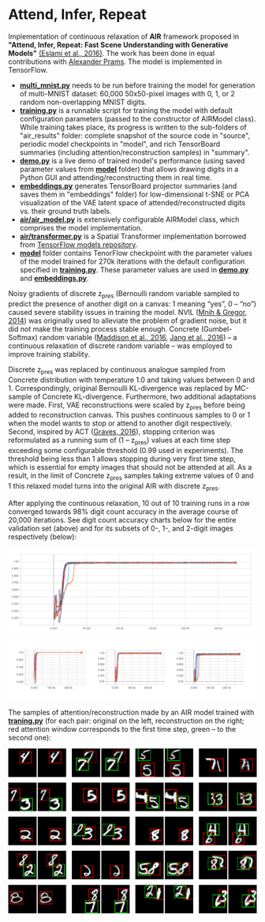 Attend, Infer, Repeat
=====================

Implementation of continuous relaxation of **AIR** framework proposed in **"Attend, Infer, Repeat: Fast Scene Understanding with Generative Models"** [(Eslami et al., 2016)](https://arxiv.org/abs/1603.08575). The work has been done in equal contributions with [Alexander Prams](https://github.com/aprams). The model is implemented in TensorFlow.

* [**multi_mnist.py**](multi_mnist.py) needs to be run before training the model for generation of multi-MNIST dataset: 60,000 50x50-pixel images with 0, 1, or 2 random non-overlapping MNIST digits.
* [**training.py**](training.py) is a runnable script for training the model with default configuration parameters (passed to the constructor of AIRModel class). While  training takes place, its progress is written to the sub-folders of "air_results" folder: complete snapshot of the source code in "source", periodic model checkpoints in "model", and rich TensorBoard summaries (including attention/reconstruction samples) in "summary".
* [**demo.py**](demo.py) is a live demo of trained model's performance (using saved parameter values from [**model**](model) folder) that allows drawing digits in a  Python GUI and attending/reconstructing them in real time.
* [**embeddings.py**](embeddings.py) generates TensorBoard projector summaries (and saves them in "embeddings" folder) for low-dimensional t-SNE or PCA visualization of the VAE latent space of attended/reconstructed digits vs. their ground truth labels.
* [**air/air_model.py**](air/air_model.py) is extensively configurable AIRModel class, which comprises the model implementation.
* [**air/transformer.py**](air/transformer.py) is a Spatial Transformer implementation borrowed from [TensorFlow models repository](https://github.com/tensorflow/models/blob/master/research/transformer/spatial_transformer.py).
* [**model**](model) folder contains TenorFlow checkpoint with the parameter values of the model trained for 270k iterations with the default configuration specified in [**training.py**](training.py). These parameter values are used in [**demo.py**](demo.py) and [**embeddings.py**](embeddings.py).

Noisy gradients of discrete z<sub>pres</sub> (Bernoulli random variable sampled to predict the presence of another digit on a canvas: 1 meaning “yes”, 0 – “no”) caused severe stability issues in training the model. NVIL ([Mnih & Gregor, 2014](https://arxiv.org/abs/1402.0030)) was originally used to alleviate the problem of gradient noise, but it did not make the training process stable enough. Concrete (Gumbel-Softmax) random variable ([Maddison et al., 2016](https://arxiv.org/abs/1611.00712), [Jang et al., 2016](https://arxiv.org/abs/1611.01144)) – a continuous relaxation of discrete random variable – was employed to improve training stability.

Discrete z<sub>pres</sub> was replaced by continuous analogue sampled from Concrete distribution with temperature 1.0 and taking values between 0 and 1. Correspondingly, original Bernoulli KL-divergence was replaced by MC-sample of Concrete KL-divergence. Furthermore, two additional adaptations were made. First, VAE reconstructions were scaled by z<sub>pres</sub> before being added to reconstruction canvas. This pushes continuous samples to 0 or 1 when the model wants to stop or attend to another digit respectively. Second, inspired by ACT ([Graves, 2016](https://arxiv.org/abs/1603.08983)), stopping criterion was reformulated as a running sum of (1 – z<sub>pres</sub>) values at each time step exceeding some configurable threshold (0.99 used in experiments). The threshold being less than 1 allows stopping during very first time step, which is essential for empty images that should not be attended at all. As a result, in the limit of Concrete z<sub>pres</sub> samples taking extreme values of 0 and 1 this relaxed model turns into the original AIR with discrete z<sub>pres</sub>.

After applying the continuous relaxation, 10 out of 10 training runs in a row converged towards 98% digit count accuracy in the average course of 20,000 iterations. See digit count accuracy charts  below for the entire validation set (above) and for its subsets of 0-, 1-, and 2-digit images respectively (below):

![alt text](images/digit_acc_all.png "digit count accuracy on the entire validation set")
![alt text](images/digit_acc_012.png "digit count accuracy on 0-, 1-, and 2-digit (left to right) subsets of validation set")

The samples of attention/reconstruction made by an AIR model trained with [**traning.py**](training.py) (for each pair: original on the left, reconstruction on the right; red attention window corresponds to the first time step, green – to the second one):

![alt text](images/rec_samples.png "AIR attention/reconstruction samples")
